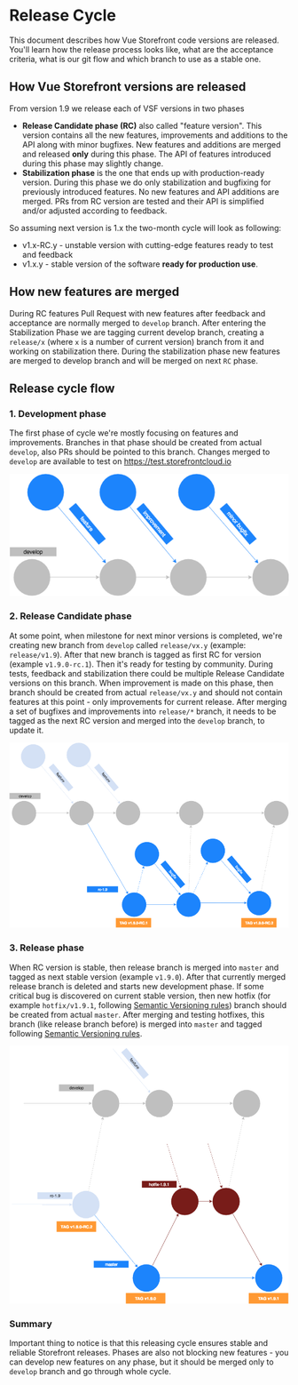 # Release Cycle

This document describes how Vue Storefront code versions are released. You'll learn how the release process looks like, what are the acceptance criteria, what is our git flow and which branch to use as a stable one.

## How Vue Storefront versions are released

From version 1.9 we release each of VSF versions in two phases
- **Release Candidate phase (RC)** also called "feature version". This version contains all the new features, improvements and additions to the API along with minor bugfixes. New features and additions are merged and released **only** during this phase. The API of features introduced during this phase may slightly change.
- **Stabilization phase** is the one that ends up with production-ready version. During this phase we do only stabilization and bugfixing for previously introduced features. No new features and API additions are merged. PRs from RC version are tested and their API is simplified and/or adjusted according to feedback. 

So assuming next version is 1.x the two-month cycle will look as following:
- v1.x-RC.y - unstable version with cutting-edge features ready to test and feedback
- v1.x.y - stable version of the software **ready for production use**.

## How new features are merged

During RC features Pull Request with new features after feedback and acceptance are normally merged to `develop` branch. 
After entering the Stabilization Phase we are tagging current develop branch, creating a `release/x` (where `x` is a number of current version) branch from it and working on stabilization there. 
During the stabilization phase new features are merged to develop branch and will be merged on next `RC` phase.

## Release cycle flow

### 1. Development phase

The first phase of cycle we're mostly focusing on features and improvements. Branches in that phase should be created from actual `develop`, also PRs should be pointed to this branch. Changes merged to `develop` are available to test on https://test.storefrontcloud.io

![Development phase](./assets/release-cycle-1.png)

### 2. Release Candidate phase

At some point, when milestone for next minor versions is completed, we're creating new branch from `develop` called `release/vx.y` (example: `release/v1.9`).
After that new branch is tagged as first RC for version (example `v1.9.0-rc.1`). Then it's ready for testing by community.
During tests, feedback and stabilization there could be multiple Release Candidate versions on this branch. When improvement is made on this phase, then branch should be created from actual `release/vx.y` and should not contain features at this point - only improvements for current release.
After merging a set of bugfixes and improvements into `release/*` branch, it needs to be tagged as the next RC version and merged into the `develop` branch, to update it.

![Release Candidate phase](./assets/release-cycle-2.png)

### 3. Release phase

When RC version is stable, then release branch is merged into `master` and tagged as next stable version (example `v1.9.0`). After that currently merged release branch is deleted and starts new development phase. If some critical bug is discovered on current stable version, then new hotfix (for example `hotfix/v1.9.1`, following [Semantic Versioning rules](https://semver.org/)) branch should be created from actual `master`. After merging and testing hotfixes, this branch (like release branch before) is merged into `master` and tagged following [Semantic Versioning rules](https://semver.org/).

![Release phase](./assets/release-cycle-3.png)

### Summary

Important thing to notice is that this releasing cycle ensures stable and reliable Storefront releases. Phases are also not blocking new features - you can develop new features on any phase, but it should be merged only to `develop` branch and go through whole cycle.
